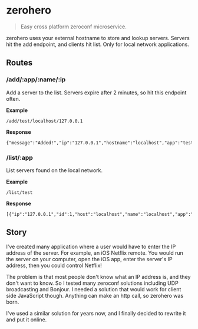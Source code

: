 # zerohero
> Easy cross platform zeroconf microservice.

zerohero uses your external hostname to store and lookup servers. Servers hit the add endpoint, and clients hit list. Only for local network applications.

## Routes

### /add/:app/:name/:ip

Add a server to the list. Servers expire after 2 minutes, so hit this endpoint often.

**Example**

`/add/test/localhost/127.0.0.1`

**Response**

```
{"message":"Added!","ip":"127.0.0.1","hostname":"localhost","app":"test","name":"localhost"}
```

### /list/:app

List servers found on the local network.

**Example**

`/list/test`

**Response**

```
[{"ip":"127.0.0.1","id":1,"host":"localhost","name":"localhost","app":"test","date":1464415020}]
```

## Story

I've created many application where a user would have to enter the IP address of the server. For example, an iOS Netflix remote. You would run the server on your computer, open the iOS app, enter the server's IP address, then you could control Netflix!

The problem is that most people don't know what an IP address is, and they don't want to know. So I tested many zeroconf solutions including UDP broadcasting and Bonjour. I needed a solution that would work for client side JavaScript though. Anything can make an http call, so zerohero was born.

I've used a similar solution for years now, and I finally decided to rewrite it and put it online.
